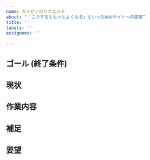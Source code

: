 ```yaml
---
name: カイゼンのリクエスト
about: "「こうするともっとよくなる」といったWebサイトへの提案"
title: ''
labels: ''
assignees: ''

---
```


## ゴール (終了条件)

## 現状

## 作業内容

## 補足

## 要望
